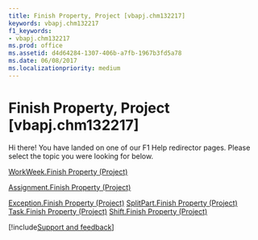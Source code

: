 ```yaml
---
title: Finish Property, Project [vbapj.chm132217]
keywords: vbapj.chm132217
f1_keywords:
- vbapj.chm132217
ms.prod: office
ms.assetid: d4d64284-1307-406b-a7fb-1967b3fd5a78
ms.date: 06/08/2017
ms.localizationpriority: medium
---
```



# Finish Property, Project [vbapj.chm132217]

Hi there! You have landed on one of our F1 Help redirector pages. Please select the topic you were looking for below.

[WorkWeek.Finish Property (Project)](https://msdn.microsoft.com/library/d66fac85-0644-4f7d-445f-c4712aee6dbe%28Office.15%29.aspx)

[Assignment.Finish Property (Project)](https://msdn.microsoft.com/library/c67224ed-0bfc-2119-b68c-5d7bd290b357%28Office.15%29.aspx)

[Exception.Finish Property (Project)](https://msdn.microsoft.com/library/6cc70993-916e-f093-ab52-2cfdefe3d75a%28Office.15%29.aspx)
[SplitPart.Finish Property (Project)](https://msdn.microsoft.com/library/deabe924-95f8-5763-6f8a-e1c913784543%28Office.15%29.aspx)
[Task.Finish Property (Project)](https://msdn.microsoft.com/library/5b964456-8b64-5455-3651-393c70e75277%28Office.15%29.aspx)
[Shift.Finish Property (Project)](https://msdn.microsoft.com/library/f91768b9-fb9b-d557-31a4-5284fb037237%28Office.15%29.aspx)

[!include[Support and feedback](~/includes/feedback-boilerplate.md)]